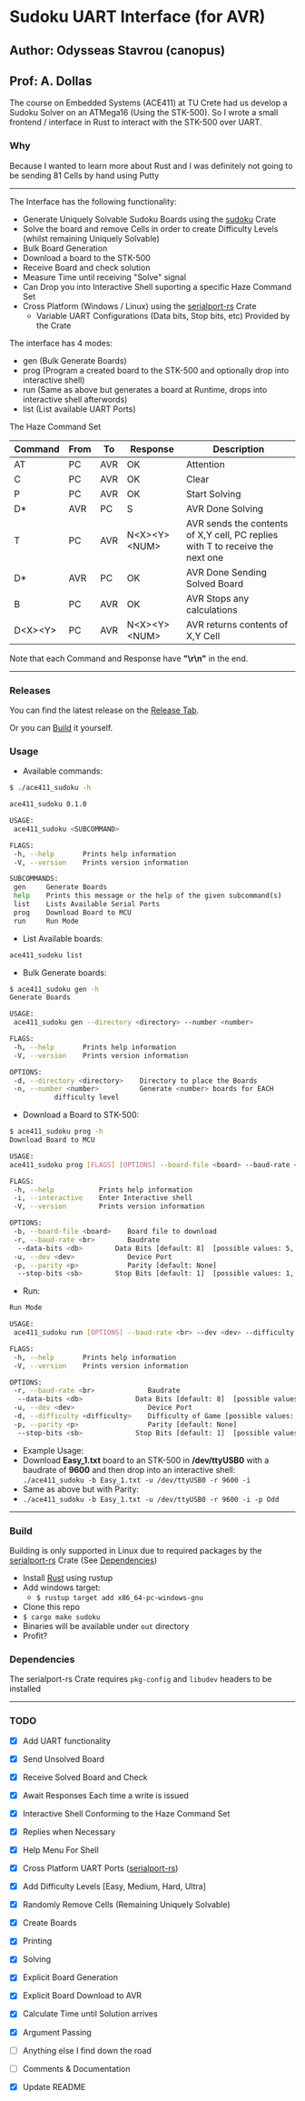 # Sudoku UART Interface (for AVR)

## Author: Odysseas Stavrou (canopus)

## Prof: A. Dollas

The course on Embedded Systems (ACE411) at TU Crete had us develop a Sudoku Solver on an ATMega16 (Using the STK-500). So I wrote a small frontend / interface in Rust to interact with the STK-500 over UART.

### Why

Because I wanted to learn more about Rust and I was definitely not going to be sending 81 Cells by hand using Putty

---

The Interface has the following functionality:

- Generate Uniquely Solvable Sudoku Boards using the [sudoku](https://crates.io/crates/sudoku) Crate
- Solve the board and remove Cells in order to create Difficulty Levels (whilst remaining Uniquely Solvable)
- Bulk Board Generation
- Download a board to the STK-500
- Receive Board and check solution
- Measure Time until receiving "Solve" signal
- Can Drop you into Interactive Shell suporting a specific Haze Command Set
- Cross Platform (Windows / Linux) using the [serialport-rs](https://crates.io/crates/serialport) Crate
  - Variable UART Configurations (Data bits, Stop bits, etc) Provided by the Crate

The interface has 4 modes:

- gen (Bulk Generate Boards)
- prog (Program a created board to the STK-500 and optionally drop into interactive shell)
- run (Same as above but generates a board at Runtime, drops into interactive shell afterwords)
- list (List available UART Ports)

The Haze Command Set

| Command | From | To | Response | Description |
|-|-|-|-|-|
|AT|PC|AVR|OK|Attention|
|C|PC|AVR|OK|Clear|
|P|PC|AVR|OK|Start Solving|
|D*|AVR|PC|S|AVR Done Solving|
|T|PC|AVR|N\<X>\<Y>\<NUM>|AVR sends the contents of X,Y cell, PC replies with T to receive the next one|
|D*|AVR|PC|OK|AVR Done Sending Solved Board|
|B|PC|AVR|OK|AVR Stops any calculations|
|D\<X>\<Y>|PC|AVR|N\<X>\<Y>\<NUM>|AVR returns contents of X,Y Cell

Note that each Command and Response have **"\r\n"** in the end.

---

### Releases

You can find the latest release on the [Release Tab](https://github.com/the-rectifier/ace411_sudoku/releases).

Or you can [Build](#Build) it yourself.

### Usage

- Available commands:

 ```bash
 $ ./ace411_sudoku -h

 ace411_sudoku 0.1.0

 USAGE:
  ace411_sudoku <SUBCOMMAND>

 FLAGS:
  -h, --help       Prints help information
  -V, --version    Prints version information

 SUBCOMMANDS:
  gen     Generate Boards
  help    Prints this message or the help of the given subcommand(s)
  list    Lists Available Serial Ports
  prog    Download Board to MCU
  run     Run Mode
 ```

- List Available boards:

 ```bash
 ace411_sudoku list
 ```

- Bulk Generate boards:

 ```bash
 $ ace411_sudoku gen -h
 Generate Boards

 USAGE:
  ace411_sudoku gen --directory <directory> --number <number>

 FLAGS:
  -h, --help       Prints help information
  -V, --version    Prints version information

 OPTIONS:
  -d, --directory <directory>    Directory to place the Boards
  -n, --number <number>          Generate <number> boards for EACH
            difficulty level
 ```

- Download a Board to STK-500:

 ```bash
 $ ace411_sudoku prog -h
 Download Board to MCU

 USAGE:
 ace411_sudoku prog [FLAGS] [OPTIONS] --board-file <board> --baud-rate <br> --dev <dev>

 FLAGS:
  -h, --help           Prints help information
  -i, --interactive    Enter Interactive shell
  -V, --version        Prints version information

 OPTIONS:
  -b, --board-file <board>    Board file to download
  -r, --baud-rate <br>        Baudrate
   --data-bits <db>        Data Bits [default: 8]  [possible values: 5, 6, 7, 8]
  -u, --dev <dev>             Device Port
  -p, --parity <p>            Parity [default: None]
   --stop-bits <sb>        Stop Bits [default: 1]  [possible values: 1, 2]
 ```

- Run:

 ```bash ./ace411_sudoku run -h
 Run Mode

 USAGE:
  ace411_sudoku run [OPTIONS] --baud-rate <br> --dev <dev> --difficulty <difficulty>

 FLAGS:
  -h, --help       Prints help information
  -V, --version    Prints version information

 OPTIONS:
  -r, --baud-rate <br>             Baudrate
   --data-bits <db>             Data Bits [default: 8]  [possible values: 5, 6, 7, 8]
  -u, --dev <dev>                  Device Port
  -d, --difficulty <difficulty>    Difficulty of Game [possible values: Easy, Medium, Hard, Ultra]
  -p, --parity <p>                 Parity [default: None]
   --stop-bits <sb>             Stop Bits [default: 1]  [possible values: 1, 2]
 ```

- Example Usage:
- Download **Easy_1.txt** board to an STK-500 in **/dev/ttyUSB0** with a baudrate of **9600** and then drop into an interactive shell:
`./ace411_sudoku -b Easy_1.txt -u /dev/ttyUSB0 -r 9600 -i`
- Same as above but with Parity:
- `./ace411_sudoku -b Easy_1.txt -u /dev/ttyUSB0 -r 9600 -i -p Odd`

---

### Build

Building is only supported in Linux due to required packages by the [serialport-rs](https://crates.io/crates/serialport) Crate (See [Dependencies](#Dependencies))

- Install [Rust](https://www.rust-lang.org/learn/get-started) using rustup
- Add windows target:
  - `$ rustup target add x86_64-pc-windows-gnu`
- Clone this repo
- `$ cargo make sudoku`
- Binaries will be available under `out` directory
- Profit?

### Dependencies

The serialport-rs Crate requires `pkg-config` and `libudev` headers to be installed

---

### TODO

- [X] Add UART functionality

- [X] Send Unsolved Board

- [X] Receive Solved Board and Check

- [X] Await Responses Each time a write is issued

- [X] Interactive Shell Conforming to the Haze Command Set

- [X] Replies when Necessary

- [X] Help Menu For Shell

- [X] Cross Platform UART Ports ([serialport-rs](https://github.com/Susurrus/serialport-rs))

- [X] Add Difficulty Levels [Easy, Medium, Hard, Ultra]

- [X] Randomly Remove Cells (Remaining Uniquely Solvable)

- [X] Create Boards

- [X] Printing

- [X] Solving

- [X] Explicit Board Generation

- [X] Explicit Board Download to AVR

- [X] Calculate Time until Solution arrives

- [X] Argument Passing

- [ ] Anything else I find down the road

- [ ] Comments & Documentation

- [X] Update README
